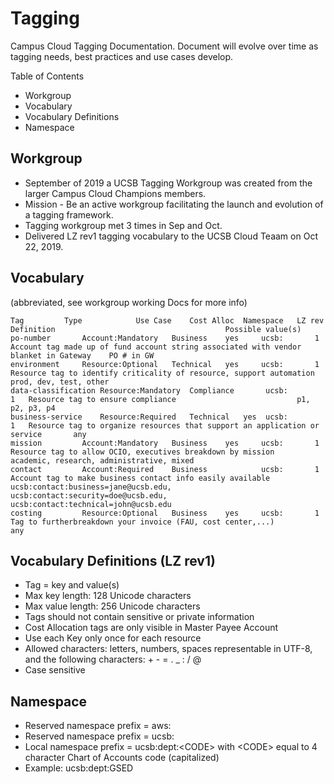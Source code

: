 # Tagging
Campus Cloud Tagging Documentation.
Document will evolve over time as tagging needs, best practices and use cases develop.

Table of Contents
  * Workgroup
  * Vocabulary
  * Vocabulary Definitions
  * Namespace
  
## Workgroup
* September of 2019 a UCSB Tagging Workgroup was created from the larger Campus Cloud Champions members. 
* Mission - Be an active workgroup facilitating the launch and evolution of a tagging framework.
* Tagging workgroup met 3 times in Sep and Oct.
* Delivered LZ rev1 tagging vocabulary to the UCSB Cloud Teaam on Oct 22, 2019.
  
## Vocabulary 
(abbreviated, see workgroup working Docs for more info)
```
Tag			Type			Use Case	Cost Alloc	Namespace	LZ rev	Definition										Possible value(s)
po-number		Account:Mandatory	Business	yes		ucsb:		1	Account tag made up of fund account string associated with vendor blanket in Gateway	PO # in GW		
environment		Resource:Optional	Technical	yes		ucsb:		1	Resource tag to identify criticality of resource, support automation			prod, dev, test, other
data-classification	Resource:Mandatory	Compliance		 ucsb:			1	Resource tag to ensure compliance							p1, p2, p3, p4
business-service	Resource:Required	Technical	yes	 ucsb:			1	Resource tag to organize resources that support an application or service		any 
mission			Account:Mandatory	Business	yes		ucsb:		1	Resource tag to allow OCIO, executives breakdown by mission				academic, research, administrative, mixed
contact			Account:Required	Business			ucsb:		1	Account tag to make business contact info easily available				ucsb:contact:business=jane@ucsb.edu, ucsb:contact:security=doe@ucsb.edu, ucsb:contact:technical=john@ucsb.edu
costing			Resource:Optional	Business	yes		ucsb:		1	Tag to furtherbreakdown your invoice (FAU, cost center,...)				any
```

## Vocabulary Definitions (LZ rev1)
* Tag = key and value(s)
* Max key length: 128 Unicode characters	
* Max value length: 256 Unicode characters
* Tags should not contain sensitive or private information
* Cost Allocation tags are only visible in Master Payee Account
* Use each Key only once for each resource
* Allowed characters:  letters, numbers, spaces representable in UTF-8, and the following characters: + - = . _ : / @
* Case sensitive

## Namespace
* Reserved namespace prefix = aws:
* Reserved namespace prefix = ucsb:
* Local namespace prefix = ucsb:dept:\<CODE> with \<CODE> equal to 4 character Chart of Accounts code (capitalized)	
* Example: ucsb:dept:GSED
